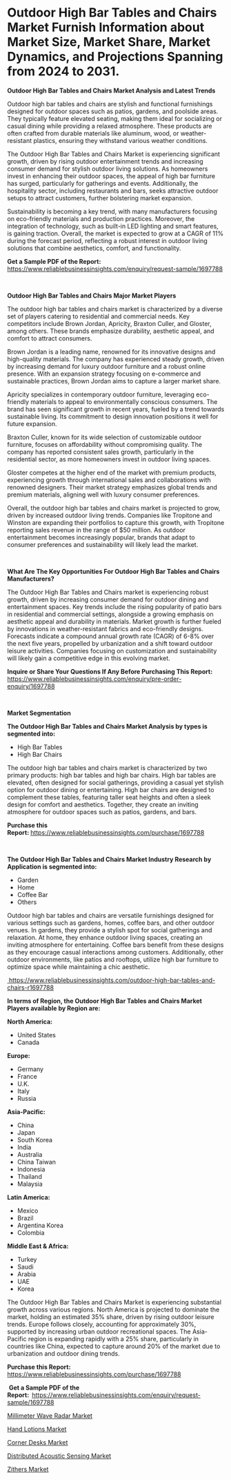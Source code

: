 <p><h1>Outdoor High Bar Tables and Chairs Market Furnish Information about Market Size, Market Share, Market Dynamics, and Projections Spanning from 2024 to 2031.</h1></p><p><strong>Outdoor High Bar Tables and Chairs Market Analysis and Latest Trends</strong></p>
<p><p>Outdoor high bar tables and chairs are stylish and functional furnishings designed for outdoor spaces such as patios, gardens, and poolside areas. They typically feature elevated seating, making them ideal for socializing or casual dining while providing a relaxed atmosphere. These products are often crafted from durable materials like aluminum, wood, or weather-resistant plastics, ensuring they withstand various weather conditions.</p><p>The Outdoor High Bar Tables and Chairs Market is experiencing significant growth, driven by rising outdoor entertainment trends and increasing consumer demand for stylish outdoor living solutions. As homeowners invest in enhancing their outdoor spaces, the appeal of high bar furniture has surged, particularly for gatherings and events. Additionally, the hospitality sector, including restaurants and bars, seeks attractive outdoor setups to attract customers, further bolstering market expansion. </p><p>Sustainability is becoming a key trend, with many manufacturers focusing on eco-friendly materials and production practices. Moreover, the integration of technology, such as built-in LED lighting and smart features, is gaining traction. Overall, the market is expected to grow at a CAGR of 11% during the forecast period, reflecting a robust interest in outdoor living solutions that combine aesthetics, comfort, and functionality.</p></p>
<p><strong>Get a Sample PDF of the Report:&nbsp;</strong> <a href="https://www.reliablebusinessinsights.com/enquiry/request-sample/1697788?utm_campaign=1873&utm_medium=2&utm_source=Github&utm_content=ia&utm_term=12122024&utm_id=outdoor-high-bar-tables-and-chairs">https://www.reliablebusinessinsights.com/enquiry/request-sample/1697788</a></p>
<p>&nbsp;</p>
<p><strong>Outdoor High Bar Tables and Chairs Major Market Players</strong></p>
<p><p>The outdoor high bar tables and chairs market is characterized by a diverse set of players catering to residential and commercial needs. Key competitors include Brown Jordan, Apricity, Braxton Culler, and Gloster, among others. These brands emphasize durability, aesthetic appeal, and comfort to attract consumers.</p><p>Brown Jordan is a leading name, renowned for its innovative designs and high-quality materials. The company has experienced steady growth, driven by increasing demand for luxury outdoor furniture and a robust online presence. With an expansion strategy focusing on e-commerce and sustainable practices, Brown Jordan aims to capture a larger market share.</p><p>Apricity specializes in contemporary outdoor furniture, leveraging eco-friendly materials to appeal to environmentally conscious consumers. The brand has seen significant growth in recent years, fueled by a trend towards sustainable living. Its commitment to design innovation positions it well for future expansion.</p><p>Braxton Culler, known for its wide selection of customizable outdoor furniture, focuses on affordability without compromising quality. The company has reported consistent sales growth, particularly in the residential sector, as more homeowners invest in outdoor living spaces.</p><p>Gloster competes at the higher end of the market with premium products, experiencing growth through international sales and collaborations with renowned designers. Their market strategy emphasizes global trends and premium materials, aligning well with luxury consumer preferences.</p><p>Overall, the outdoor high bar tables and chairs market is projected to grow, driven by increased outdoor living trends. Companies like Tropitone and Winston are expanding their portfolios to capture this growth, with Tropitone reporting sales revenue in the range of $50 million. As outdoor entertainment becomes increasingly popular, brands that adapt to consumer preferences and sustainability will likely lead the market.</p></p>
<p>&nbsp;</p>
<p><strong>What Are The Key Opportunities For Outdoor High Bar Tables and Chairs Manufacturers?</strong></p>
<p><p>The Outdoor High Bar Tables and Chairs market is experiencing robust growth, driven by increasing consumer demand for outdoor dining and entertainment spaces. Key trends include the rising popularity of patio bars in residential and commercial settings, alongside a growing emphasis on aesthetic appeal and durability in materials. Market growth is further fueled by innovations in weather-resistant fabrics and eco-friendly designs. Forecasts indicate a compound annual growth rate (CAGR) of 6-8% over the next five years, propelled by urbanization and a shift toward outdoor leisure activities. Companies focusing on customization and sustainability will likely gain a competitive edge in this evolving market.</p></p>
<p><strong>Inquire or Share Your Questions If Any Before Purchasing This Report:</strong> <a href="https://www.reliablebusinessinsights.com/enquiry/pre-order-enquiry/1697788?utm_campaign=1873&utm_medium=2&utm_source=Github&utm_content=ia&utm_term=12122024&utm_id=outdoor-high-bar-tables-and-chairs">https://www.reliablebusinessinsights.com/enquiry/pre-order-enquiry/1697788</a></p>
<p>&nbsp;</p>
<p><strong>Market Segmentation</strong></p>
<p><strong>The Outdoor High Bar Tables and Chairs Market Analysis by types is segmented into:</strong></p>
<p><ul><li>High Bar Tables</li><li>High Bar Chairs</li></ul></p>
<p><p>The outdoor high bar tables and chairs market is characterized by two primary products: high bar tables and high bar chairs. High bar tables are elevated, often designed for social gatherings, providing a casual yet stylish option for outdoor dining or entertaining. High bar chairs are designed to complement these tables, featuring taller seat heights and often a sleek design for comfort and aesthetics. Together, they create an inviting atmosphere for outdoor spaces such as patios, gardens, and bars.</p></p>
<p><strong>Purchase this Report:&nbsp;</strong><a href="https://www.reliablebusinessinsights.com/purchase/1697788?utm_campaign=1873&utm_medium=2&utm_source=Github&utm_content=ia&utm_term=12122024&utm_id=outdoor-high-bar-tables-and-chairs">https://www.reliablebusinessinsights.com/purchase/1697788</a></p>
<p>&nbsp;</p>
<p><strong>The Outdoor High Bar Tables and Chairs Market Industry Research by Application is segmented into:</strong></p>
<p><ul><li>Garden</li><li>Home</li><li>Coffee Bar</li><li>Others</li></ul></p>
<p><p>Outdoor high bar tables and chairs are versatile furnishings designed for various settings such as gardens, homes, coffee bars, and other outdoor venues. In gardens, they provide a stylish spot for social gatherings and relaxation. At home, they enhance outdoor living spaces, creating an inviting atmosphere for entertaining. Coffee bars benefit from these designs as they encourage casual interactions among customers. Additionally, other outdoor environments, like patios and rooftops, utilize high bar furniture to optimize space while maintaining a chic aesthetic.</p></p>
<p><a href="https://www.reliablebusinessinsights.com/outdoor-high-bar-tables-and-chairs-r1697788?utm_campaign=1873&utm_medium=2&utm_source=Github&utm_content=ia&utm_term=12122024&utm_id=outdoor-high-bar-tables-and-chairs">&nbsp;https://www.reliablebusinessinsights.com/outdoor-high-bar-tables-and-chairs-r1697788</a></p>
<p><strong>In terms of Region, the Outdoor High Bar Tables and Chairs Market Players available by Region are:</strong></p>
<p>
    <p> <strong> North America: </strong>
        <ul>
            <li>United States</li>
            <li>Canada</li>
        </ul>
        </p> 
    <p> <strong> Europe: </strong>
        <ul>
            <li>Germany</li>
            <li>France</li>
            <li>U.K.</li>
            <li>Italy</li>
            <li>Russia</li>
        </ul>
        </p> 
    <p> <strong> Asia-Pacific: </strong>
        <ul>
            <li>China</li>
            <li>Japan</li>
            <li>South Korea</li>
            <li>India</li>
            <li>Australia</li>
            <li>China Taiwan</li>
            <li>Indonesia</li>
            <li>Thailand</li>
            <li>Malaysia</li>
        </ul>
        </p> 
    <p> <strong> Latin America: </strong>
        <ul>
            <li>Mexico</li>
            <li>Brazil</li>
            <li>Argentina Korea</li>
            <li>Colombia</li>
        </ul>
        </p> 
    <p> <strong> Middle East & Africa: </strong>
        <ul>
            <li>Turkey</li>
            <li>Saudi</li>
            <li>Arabia</li>
            <li>UAE</li>
            <li>Korea</li>
        </ul>
    </p>
    </p>
<p><p>The Outdoor High Bar Tables and Chairs Market is experiencing substantial growth across various regions. North America is projected to dominate the market, holding an estimated 35% share, driven by rising outdoor leisure trends. Europe follows closely, accounting for approximately 30%, supported by increasing urban outdoor recreational spaces. The Asia-Pacific region is expanding rapidly with a 25% share, particularly in countries like China, expected to capture around 20% of the market due to urbanization and outdoor dining trends.</p></p>
<p><strong>Purchase this Report: </strong><a href="https://www.reliablebusinessinsights.com/purchase/1697788?utm_campaign=1873&utm_medium=2&utm_source=Github&utm_content=ia&utm_term=12122024&utm_id=outdoor-high-bar-tables-and-chairs">https://www.reliablebusinessinsights.com/purchase/1697788</a></p>
<p>&nbsp;<strong>Get a Sample PDF of the Report:&nbsp;&nbsp;</strong><a href="https://www.reliablebusinessinsights.com/enquiry/request-sample/1697788?utm_campaign=1873&utm_medium=2&utm_source=Github&utm_content=ia&utm_term=12122024&utm_id=outdoor-high-bar-tables-and-chairs">https://www.reliablebusinessinsights.com/enquiry/request-sample/1697788</a></p>
<p><strong></strong></p>
<p><p><a href="https://www.linkedin.com/pulse/millimeter-wave-radar-market-report-in-depth-trends-insights-zdv1e?utm_campaign=1873&utm_medium=2&utm_source=Github&utm_content=ia&utm_term=12122024&utm_id=outdoor-high-bar-tables-and-chairs">Millimeter Wave Radar Market</a></p><p><a href="https://www.linkedin.com/pulse/9-cagr-hand-lotions-market-2024-2031-growth-analysis-market-metro-wdhke?utm_campaign=1873&utm_medium=2&utm_source=Github&utm_content=ia&utm_term=12122024&utm_id=outdoor-high-bar-tables-and-chairs">Hand Lotions Market</a></p><p><a href="https://www.linkedin.com/pulse/comprehensive-report-corner-desks-market-new-trends-competition-wscie?utm_campaign=1873&utm_medium=2&utm_source=Github&utm_content=ia&utm_term=12122024&utm_id=outdoor-high-bar-tables-and-chairs">Corner Desks Market</a></p><p><a href="https://www.linkedin.com/pulse/examining-distributed-acoustic-sensing-market-growth-1cjne?utm_campaign=1873&utm_medium=2&utm_source=Github&utm_content=ia&utm_term=12122024&utm_id=outdoor-high-bar-tables-and-chairs">Distributed Acoustic Sensing Market</a></p><p><a href="https://www.linkedin.com/pulse/zithers-market-overview-forecasted-10-cagr-growth-from-2024-hfwie?utm_campaign=1873&utm_medium=2&utm_source=Github&utm_content=ia&utm_term=12122024&utm_id=outdoor-high-bar-tables-and-chairs">Zithers Market</a></p></p>